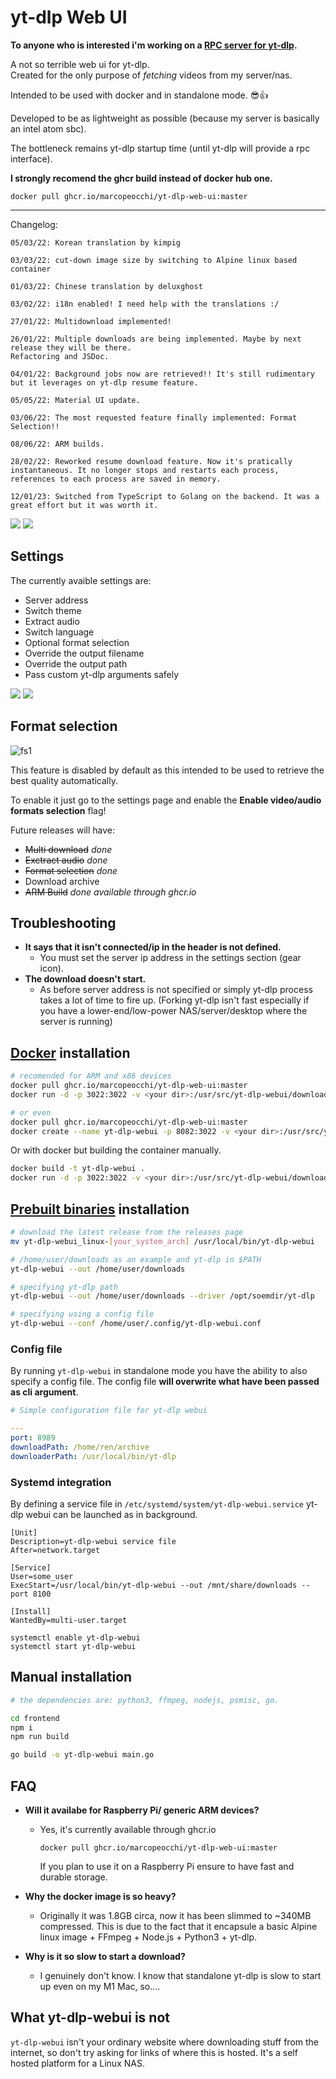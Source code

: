 # yt-dlp Web UI


**To anyone who is interested i'm working on a [RPC server for yt-dlp](https://github.com/marcopeocchi/yt-dlp-rpc).**


A not so terrible web ui for yt-dlp.  
Created for the only purpose of *fetching* videos from my server/nas. 

Intended to be used with docker and in standalone mode. 😎👍

Developed to be as lightweight as possible (because my server is basically an intel atom sbc). 

The bottleneck remains yt-dlp startup time (until yt-dlp will provide a rpc interface).

**I strongly recomend the ghcr build instead of docker hub one.**

```shell
docker pull ghcr.io/marcopeocchi/yt-dlp-web-ui:master
```

---

Changelog:
```
05/03/22: Korean translation by kimpig

03/03/22: cut-down image size by switching to Alpine linux based container

01/03/22: Chinese translation by deluxghost

03/02/22: i18n enabled! I need help with the translations :/

27/01/22: Multidownload implemented!

26/01/22: Multiple downloads are being implemented. Maybe by next release they will be there.
Refactoring and JSDoc.

04/01/22: Background jobs now are retrieved!! It's still rudimentary but it leverages on yt-dlp resume feature.

05/05/22: Material UI update.

03/06/22: The most requested feature finally implemented: Format Selection!!

08/06/22: ARM builds.

28/02/22: Reworked resume download feature. Now it's pratically instantaneous. It no longer stops and restarts each process, references to each process are saved in memory.

12/01/23: Switched from TypeScript to Golang on the backend. It was a great effort but it was worth it.
```


![](https://i.ibb.co/RCpfg7q/image.png)
![](https://i.ibb.co/N2749CD/image.png)

## Settings

The currently avaible settings are:
-   Server address
-   Switch theme
-   Extract audio
-   Switch language
-   Optional format selection
-   Override the output filename
-   Override the output path
-   Pass custom yt-dlp arguments safely

![](https://i.ibb.co/YdBVcgc/image.png)
![](https://i.ibb.co/Sf102b1/image.png)

## Format selection

![fs1](https://i.ibb.co/8dgS6ym/image.png)

This feature is disabled by default as this intended to be used to retrieve the best quality automatically.

To enable it just go to the settings page and enable the **Enable video/audio formats selection** flag!

Future releases will have:
-   ~~Multi download~~ *done*
-   ~~Exctract audio~~ *done*
-   ~~Format selection~~ *done*
-   Download archive
-   ~~ARM Build~~ *done available through ghcr.io*

## Troubleshooting
-   **It says that it isn't connected/ip in the header is not defined.**
    - You must set the server ip address in the settings section (gear icon).
-   **The download  doesn't start.**
    - As before server address is not specified or simply yt-dlp process takes a lot of time to fire up. (Forking yt-dlp isn't fast especially if you have a lower-end/low-power NAS/server/desktop where the server is running)

## [Docker](https://github.com/marcopeocchi/yt-dlp-web-ui/pkgs/container/yt-dlp-web-ui/63294924?tag=master) installation
```sh
# recomended for ARM and x86 devices 
docker pull ghcr.io/marcopeocchi/yt-dlp-web-ui:master
docker run -d -p 3022:3022 -v <your dir>:/usr/src/yt-dlp-webui/downloads ghcr.io/marcopeocchi/yt-dlp-web-ui:master

# or even
docker pull ghcr.io/marcopeocchi/yt-dlp-web-ui:master
docker create --name yt-dlp-webui -p 8082:3022 -v <your dir>:/usr/src/yt-dlp-webui/downloads ghcr.io/marcopeocchi/yt-dlp-web-ui:master
```

Or with docker but building the container manually.

```sh
docker build -t yt-dlp-webui .
docker run -d -p 3022:3022 -v <your dir>:/usr/src/yt-dlp-webui/downloads yt-dlp-webui
```

## [Prebuilt binaries](https://github.com/marcopeocchi/yt-dlp-web-ui/releases) installation

```sh
# download the latest release from the releases page
mv yt-dlp-webui_linux-[your_system_arch] /usr/local/bin/yt-dlp-webui

# /home/user/downloads as an example and yt-dlp in $PATH
yt-dlp-webui --out /home/user/downloads

# specifying yt-dlp path
yt-dlp-webui --out /home/user/downloads --driver /opt/soemdir/yt-dlp

# specifying using a config file
yt-dlp-webui --conf /home/user/.config/yt-dlp-webui.conf
```

### Config file
By running `yt-dlp-webui` in standalone mode you have the ability to also specify a config file.
The config file **will overwrite what have been passed as cli argument**.

```yaml
# Simple configuration file for yt-dlp webui

---
port: 8989
downloadPath: /home/ren/archive
downloaderPath: /usr/local/bin/yt-dlp
```

### Systemd integration
By defining a service file in `/etc/systemd/system/yt-dlp-webui.service` yt-dlp webui can be launched as in background.

```
[Unit]
Description=yt-dlp-webui service file
After=network.target

[Service]
User=some_user
ExecStart=/usr/local/bin/yt-dlp-webui --out /mnt/share/downloads --port 8100

[Install]
WantedBy=multi-user.target
```

```shell
systemctl enable yt-dlp-webui
systemctl start yt-dlp-webui
```

## Manual installation
```sh
# the dependencies are: python3, ffmpeg, nodejs, psmisc, go.

cd frontend
npm i
npm run build

go build -o yt-dlp-webui main.go
```

## FAQ
-   **Will it availabe for Raspberry Pi/ generic ARM devices?**
    - Yes, it's currently available through ghcr.io
      ```
      docker pull ghcr.io/marcopeocchi/yt-dlp-web-ui:master
      ```
      If you plan to use it on a Raspberry Pi ensure to have fast and durable storage.
-   **Why the docker image is so heavy?**
    - Originally it was 1.8GB circa, now it has been slimmed to ~340MB compressed. This is due to the fact that it encapsule a basic Alpine linux image + FFmpeg + Node.js + Python3 + yt-dlp.

-   **Why is it so slow to start a download?**
    - I genuinely don't know. I know that standalone yt-dlp is slow to start up even on my M1 Mac, so....

## What yt-dlp-webui is not
`yt-dlp-webui` isn't your ordinary website where downloading stuff from the internet, so don't try asking for links of where this is hosted. It's a self hosted platform for a Linux NAS.